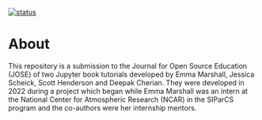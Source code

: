 [![status](https://jose.theoj.org/papers/35519017bbfdfeafc070263cbeee4f26/status.svg)](https://jose.theoj.org/papers/35519017bbfdfeafc070263cbeee4f26)

# About

This repository is a submission to the Journal for Open Source Education (JOSE) of two Jupyter book tutorials developed by Emma Marshall, Jessica Scheick, Scott Henderson and Deepak Cherian. They were developed in 2022 during a project which began while Emma Marshall was an intern at the National Center for Atmospheric Research (NCAR) in the SIParCS program and the co-authors were her internship mentors. 
